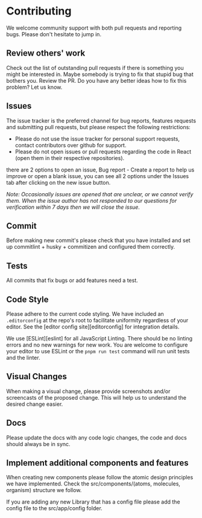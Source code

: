 # Contributing

We welcome community support with both pull requests and reporting bugs. Please
don't hesitate to jump in.

## Review others' work

Check out the list of outstanding pull requests if there is something you might
be interested in. Maybe somebody is trying to fix that stupid bug that bothers
you. Review the PR. Do you have any better ideas how to fix this problem? Let us
know.

## Issues

The issue tracker is the preferred channel for bug reports, features requests
and submitting pull requests, but please respect the following restrictions:

- Please do not use the issue tracker for personal support requests, contact contributors over github for support.
- Please do not open issues or pull requests regarding the code in React (open them in their respective repositories).

there are 2 options to open an issue, Bug report - Create a report to help us improve or open a blank issue, you can see all 2 options under the Issues tab after clicking on the new issue button.

_Note: Occasionally issues are opened that are unclear, or we cannot verify them. When the issue author has not responded to our questions for verification within 7 days then we will close the issue._

## Commit

Before making new commit's please check that you have installed and set up commitlint + husky + commitizen and configured them correctly.

## Tests

All commits that fix bugs or add features need a test.

## Code Style

Please adhere to the current code styling. We have included an `.editorconfig`
at the repo's root to facilitate uniformity regardless of your editor. See the
[editor config site][editorconfig] for integration details.

We use [ESLint][eslint] for all JavaScript Linting. There should be no linting
errors and no new warnings for new work. You are welcome to configure your
editor to use ESLint or the `pnpm run test` command will run unit tests and the
linter.

## Visual Changes

When making a visual change, please provide screenshots
and/or screencasts of the proposed change. This will help us to understand the
desired change easier.

## Docs

Please update the docs with any code logic changes, the code and docs should always be
in sync.

## Implement additional components and features

When creating new components please follow the atomic design principles we have implemented.
Check the src/components/(atoms, molecules, organism) structure we follow.

If you are adding any new Library that has a config file please add the config file to the src/app/config folder.
